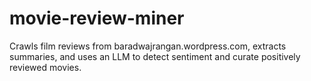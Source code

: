 # movie-review-miner
Crawls film reviews from baradwajrangan.wordpress.com, extracts summaries, and uses an LLM to detect sentiment and curate positively reviewed movies.
